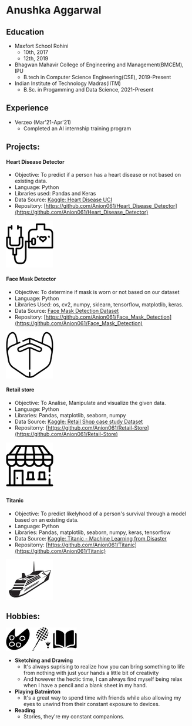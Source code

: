# Anushka Aggarwal


## Education 
- Maxfort School Rohini 
  - 10th, 2017
  - 12th, 2019
- Bhagwan Mahavir College of Engineering and Management(BMCEM), IPU 
  - B.tech in Computer Science Engineering(CSE), 2019-Present
- Indian Institute of Technology Madras(IITM)
  - B.Sc. in Progamming and Data Science, 2021-Present

## Experience
- Verzeo (Mar'21-Apr'21)
  - Completed an AI internship training program

## Projects:


#### Heart Disease Detector 
- Objective: To predict if a person has a heart disease or not based on existing data. 
- Language: Python
- Libraries used: Pandas and Keras 
- Data Source: [Kaggle: Heart Disease UCI](https://www.kaggle.com/ronitf/heart-disease-uci)
- Repository: [https://github.com/Anion061/Heart_Disease_Detector](https://github.com/Anion061/Heart_Disease_Detector)

![](/images/stethoscope.png)

#### Face Mask Detector
- Objective: To determine if mask is worn or not based on our dataset
- Language: Python
- Libraries Used: os, cv2, numpy, sklearn, tensorflow, matplotlib, keras.
- Data Source: [Face Mask Detection Dataset](https://www.kaggle.com/omkargurav/face-mask-dataset)
- Repository: [https://github.com/Anion061/Face_Mask_Detection](https://github.com/Anion061/Face_Mask_Detection)

![](/images/mask1.png)

#### Retail store
- Objective: To Analise, Manipulate and visualize the given data.
- Language: Python
- Libraries: Pandas, matplotlib, seaborn, numpy
- Data Source: [Kaggle: Retail Shop case study Dataset](https://www.kaggle.com/amark720/retail-shop-case-study-dataset)
- Repositorry: [https://github.com/Anion061/Retail-Store](https://github.com/Anion061/Retail-Store)

![](/images/retail.png)

#### Titanic
- Objective: To predict likelyhood of a person's survival through a model based on an existing data.
- Language: Python
- Libraries: Pandas, matplotlib, seaborn, numpy, keras, tensorflow
- Data Source: [Kaggle: Titanic - Machine Learning from Disaster](https://www.kaggle.com/c/titanic)
- Repositorry: [https://github.com/Anion061/Titanic](https://github.com/Anion061/Titanic)

![](/images/ship1.png)

## Hobbies:
![](/images/paint-palette.png)![](/images/badminton.png)![](/images/open-book.png)
- **Sketching and Drawing**
   - It's always suprising to realize how you can bring something to life from nothing with just your hands a little bit of creativity 
   - And however the hectic time, I can always find myself being relax when I have a pencil and a blank sheet in my hand.  
- **Playing Batminton** 
   - It's a great way to spend time with friends while also allowing my eyes to unwind from their constant exposure to devices.  
- **Reading**
   - Stories, they're my constant companions.  

